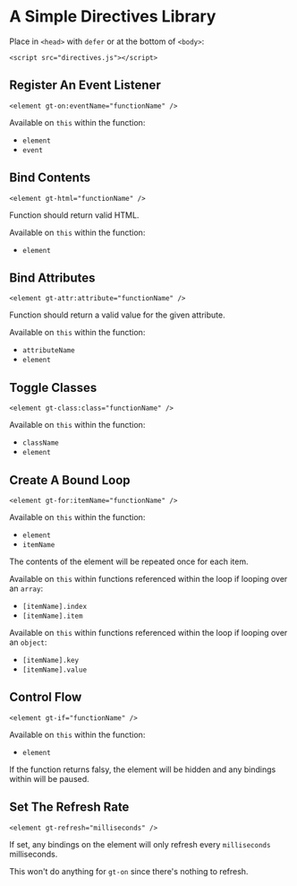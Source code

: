 # A Simple Directives Library

Place in `<head>` with `defer` or at the bottom of `<body>`:

    <script src="directives.js"></script>

## Register An Event Listener

    <element gt-on:eventName="functionName" />

Available on `this` within the function:

-   `element`
-   `event`

## Bind Contents

    <element gt-html="functionName" />

Function should return valid HTML.

Available on `this` within the function:

-   `element`

## Bind Attributes

    <element gt-attr:attribute="functionName" />

Function should return a valid value for the given attribute.

Available on `this` within the function:

-   `attributeName`
-   `element`

## Toggle Classes

    <element gt-class:class="functionName" />

Available on `this` within the function:

-   `className`
-   `element`

## Create A Bound Loop

    <element gt-for:itemName="functionName" />

Available on `this` within the function:

-   `element`
-   `itemName`

The contents of the element will be repeated once for each item.

Available on `this` within functions referenced within the loop if looping over an `array`:

-   `[itemName].index`
-   `[itemName].item`

Available on `this` within functions referenced within the loop if looping over an `object`:

-   `[itemName].key`
-   `[itemName].value`

## Control Flow

    <element gt-if="functionName" />

Available on `this` within the function:

-   `element`

If the function returns falsy, the element will be hidden and any bindings within will be paused.

## Set The Refresh Rate

    <element gt-refresh="milliseconds" />

If set, any bindings on the element will only refresh every `milliseconds` milliseconds.

This won't do anything for `gt-on` since there's nothing to refresh.
